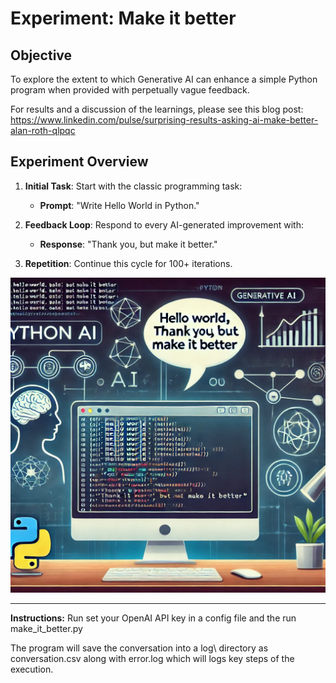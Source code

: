 # Experiment:  Make it better

## Objective
To explore the extent to which Generative AI can enhance a simple Python program when provided with perpetually vague feedback.

For results and a discussion of the learnings, please see this blog post:  https://www.linkedin.com/pulse/surprising-results-asking-ai-make-better-alan-roth-qlpqc


## Experiment Overview

1. **Initial Task**: Start with the classic programming task:
    - **Prompt**: "Write Hello World in Python."

2. **Feedback Loop**: Respond to every AI-generated improvement with:
    - **Response**: "Thank you, but make it better."

3. **Repetition**: Continue this cycle for 100+ iterations.

<img src="images/hello_world_project.webp" alt="Project Representation" width="600"/>

---
**Instructions:**
Run set your OpenAI API key in a config file and the run make_it_better.py

The program will save the conversation into a log\ directory as conversation.csv along with error.log which will logs key steps of the execution.


